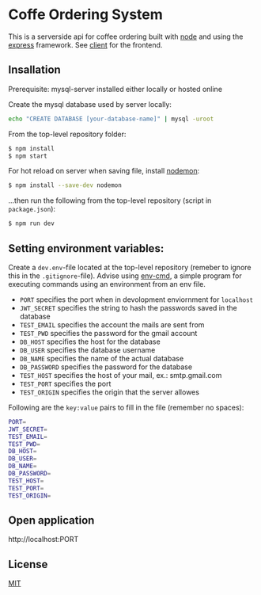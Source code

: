 # Coffe Ordering System
This is a serverside api for coffee ordering built with [node] and using the [express] framework.
See [client] for the frontend. 

## Insallation
Prerequisite: mysql-server installed either locally or hosted online

Create the mysql database used by server locally:
```sh
echo "CREATE DATABASE [your-database-name]" | mysql -uroot
```

From the top-level repository folder:
```sh
$ npm install
$ npm start
```
For hot reload on server when saving file, install [nodemon](https://www.npmjs.com/package/nodemon):
```sh
$ npm install --save-dev nodemon
```
...then run the following from the top-level repository (script in `package.json`):
```sh
$ npm run dev
```

## Setting environment variables:

Create a `dev.env`-file located at the top-level repository (remeber to ignore this in the `.gitignore`-file). Advise using [env-cmd](https://www.npmjs.com/package/env-cmd), a simple program for executing commands using an environment from an env file.


- `PORT` specifies the port when in devolopment enviornment for `localhost`
- `JWT_SECRET` specifies the string to hash the passwords saved in the database
- `TEST_EMAIL` specifies the account the mails are sent from
- `TEST_PWD` specifies the password for the gmail account
- `DB_HOST` specifies the host for the database
- `DB_USER` specifies the database username
- `DB_NAME` specifies the name of the actual database
- `DB_PASSWORD` specifies the password for the database
- `TEST_HOST` specifies the host of your mail, ex.: smtp.gmail.com
- `TEST_PORT` specifies the port
- `TEST_ORIGIN` specifies the origin that the server allowes

Following are the `key:value` pairs to fill in the file (remember no spaces):
```sh
PORT=
JWT_SECRET=
TEST_EMAIL=
TEST_PWD=
DB_HOST=
DB_USER=
DB_NAME=
DB_PASSWORD=
TEST_HOST=
TEST_PORT=
TEST_ORIGIN=
```

## Open application
http://localhost:PORT

## License
[MIT](LICENSE)

[//]: #
[node]: <http://nodejs.org>
[express]: <http://expressjs.com>
[client]: <https://github.com/mari-dot-tj/cos-client>
